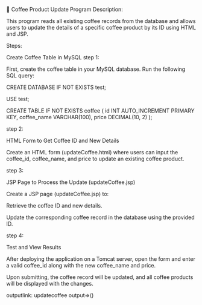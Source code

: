 🔹 Coffee Product Update Program
Description:

This program reads all existing coffee records from the database and allows users to update the details of a specific coffee product by its ID using HTML and JSP.

Steps:

Create Coffee Table in MySQL
step 1:

First, create the coffee table in your MySQL database. Run the following SQL query:

CREATE DATABASE IF NOT EXISTS test;

USE test;

CREATE TABLE IF NOT EXISTS coffee (
    id INT AUTO_INCREMENT PRIMARY KEY,
    coffee_name VARCHAR(100),
    price DECIMAL(10, 2)
);

step 2:

HTML Form to Get Coffee ID and New Details

Create an HTML form (updateCoffee.html) where users can input the coffee_id, coffee_name, and price to update an existing coffee product.

step 3:

JSP Page to Process the Update (updateCoffee.jsp)

Create a JSP page (updateCoffee.jsp) to:

Retrieve the coffee ID and new details.

Update the corresponding coffee record in the database using the provided ID.

step 4:

Test and View Results

After deploying the application on a Tomcat server, open the form and enter a valid coffee_id along with the new coffee_name and price.

Upon submitting, the coffee record will be updated, and all coffee products will be displayed with the changes.

outputlink:
updatecoffee output=>()
